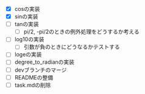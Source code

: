 - [x] cosの実装
- [x] sinの実装
- [ ] tanの実装
	- [ ] pi/2, -pi/2のときの例外処理をどうするか考える
- [ ] log10の実装
	- [ ] 引数が負のときにどうなるかテストする
- [ ] logeの実装
- [ ] degree_to_radianの実装
- [ ] devブランチのマージ
- [ ] READMEの整備
- [ ] task.mdの削除

